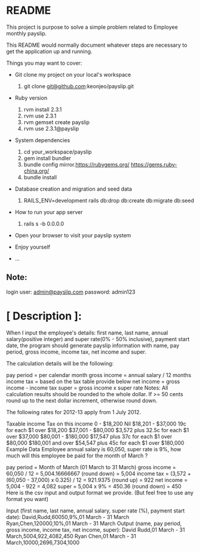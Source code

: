 # README
This project is purpose to solve a simple problem related to Employee monthly payslip.

This README would normally document whatever steps are necessary to get the
application up and running.

Things you may want to cover:

* Git clone my project on your local's workspace
    1. git clone git@github.com:keonjeo/payslip.git
   
* Ruby version
    1. rvm install 2.3.1
    2. rvm use 2.3.1
    3. rvm gemset create payslip
    4. rvm use 2.3.1@payslip

* System dependencies
    1. cd your_workspace/payslip
    2. gem install bundler
    3. bundle config mirror.https://rubygems.org/ https://gems.ruby-china.org/
    4. bundle install

* Database creation and migration and seed data
    1. RAILS_ENV=development rails db:drop db:create db:migrate db:seed

* How to run your app server
    1. rails s -b 0.0.0.0

* Open your browser to visit your payslip system


* Enjoy yourself

* ...

## Note:
 login user: admin@payslip.com
 password:   admin123


# [ Description ]:
When I input the employee's details: first name, last name, annual salary(positive integer) and super rate(0% - 50% inclusive), payment start date, the program should generate payslip information with name, pay period, gross income, income tax, net income and super.

The calculation details will be the following:

pay period = per calendar month
gross income = annual salary / 12 months
income tax = based on the tax table provide below
net income = gross income - income tax
super = gross income x super rate
Notes: All calculation results should be rounded to the whole dollar. If >= 50 cents round up to the next dollar increment, otherwise round down.

The following rates for 2012-13 apply from 1 July 2012.

Taxable income	Tax on this income
0 - $18,200	Nil
$18,201 - $37,000	19c for each $1 over $18,200
$37,001 - $80,000	$3,572 plus 32.5c for each $1 over $37,000
$80,001 - $180,000	$17,547 plus 37c for each $1 over $80,000
$180,001 and over	$54,547 plus 45c for each $1 over $180,000
Example Data
Employee annual salary is 60,050, super rate is 9%, how much will this employee be paid for the month of March ?

pay period = Month of March (01 March to 31 March)
gross income = 60,050 / 12 = 5,004.16666667 (round down) = 5,004
income tax = (3,572 + (60,050 - 37,000) x 0.325) / 12 = 921.9375 (round up) = 922
net income = 5,004 - 922 = 4,082
super = 5,004 x 9% = 450.36 (round down) = 450
Here is the csv input and output format we provide. (But feel free to use any format you want)

Input (first name, last name, annual salary, super rate (%), payment start date):
David,Rudd,60050,9%,01 March - 31 March
Ryan,Chen,120000,10%,01 March - 31 March
Output (name, pay period, gross income, income tax, net income, super):
David Rudd,01 March - 31 March,5004,922,4082,450
Ryan Chen,01 March - 31 March,10000,2696,7304,1000

